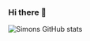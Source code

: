 ### Hi there 👋

![Simons GitHub stats](https://github-readme-stats.vercel.app/api?username=Plaenkler&show_icons=true&theme=dark)

